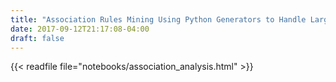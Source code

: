 ```yaml
---
title: "Association Rules Mining Using Python Generators to Handle Large Dataset"
date: 2017-09-12T21:17:08-04:00
draft: false
---
```


{{< readfile file="notebooks/association_analysis.html" >}}